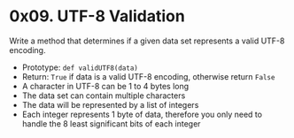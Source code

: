 # 0x09. UTF-8 Validation
Write a method that determines if a given data set represents a valid UTF-8 encoding.
- Prototype: `def validUTF8(data)`
- Return: `True` if data is a valid UTF-8 encoding, otherwise return `False`
- A character in UTF-8 can be 1 to 4 bytes long
- The data set can contain multiple characters
- The data will be represented by a list of integers
- Each integer represents 1 byte of data, therefore you only need to handle the 8 least significant bits of each integer

